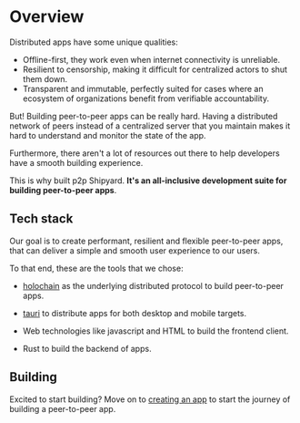 # Overview

Distributed apps have some unique qualities:

- Offline-first, they work even when internet connectivity is unreliable.
- Resilient to censorship, making it difficult for centralized actors to shut them down.
- Transparent and immutable, perfectly suited for cases where an ecosystem of organizations benefit from verifiable accountability.

But! Building peer-to-peer apps can be really hard. Having a distributed network of peers instead of a centralized server that you maintain makes it hard to understand and monitor the state of the app.

Furthermore, there aren't a lot of resources out there to help developers have a smooth building experience.

This is why built p2p Shipyard. **It's an all-inclusive development suite for building peer-to-peer apps**.

## Tech stack

Our goal is to create performant, resilient and flexible peer-to-peer apps, that can deliver a simple and smooth user experience to our users.

To that end, these are the tools that we chose:

- [holochain](https://developer.holochain.org) as the underlying distributed protocol to build peer-to-peer apps.

- [tauri](https://tauri.app) to distribute apps for both desktop and mobile targets.

- Web technologies like javascript and HTML to build the frontend client.

- Rust to build the backend of apps.

## Building

Excited to start building? Move on to [creating an app](/guides/creating-an-app) to start the journey of building a peer-to-peer app.
